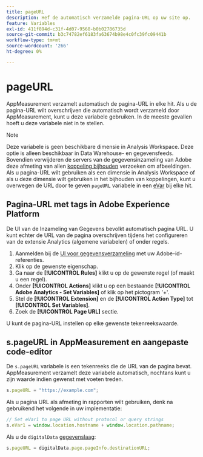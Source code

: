 ```yaml
---
title: pageURL
description: Hef de automatisch verzamelde pagina-URL op uw site op.
feature: Variables
exl-id: 411f894d-c31f-4d07-9568-b0b02786735d
source-git-commit: b3c74782ef6183fa63674b98e4c0fc39fc09441b
workflow-type: tm+mt
source-wordcount: '266'
ht-degree: 0%

---
```


# pageURL

AppMeasurement verzamelt automatisch de pagina-URL in elke hit. Als u de pagina-URL wilt overschrijven die automatisch wordt verzameld door AppMeasurement, kunt u deze variabele gebruiken. In de meeste gevallen hoeft u deze variabele niet in te stellen.

>[!NOTE]
>
>Deze variabele is geen beschikbare dimensie in Analysis Workspace. Deze optie is alleen beschikbaar in Data Warehouse- en gegevensfeeds. Bovendien verwijderen de servers van de gegevensinzameling van Adobe deze afmeting van allen [koppeling bijhouden](/help/implement/vars/functions/tl-method.md) verzoeken om afbeeldingen. Als u pagina-URL wilt gebruiken als een dimensie in Analysis Workspace of als u deze dimensie wilt gebruiken in het bijhouden van koppelingen, kunt u overwegen de URL door te geven `pageURL` variabele in een [eVar](evar.md) bij elke hit.

## Pagina-URL met tags in Adobe Experience Platform

De UI van de Inzameling van Gegevens bevolkt automatisch pagina URL. U kunt echter de URL van de pagina overschrijven tijdens het configureren van de extensie Analytics (algemene variabelen) of onder regels.

1. Aanmelden bij de [UI voor gegevensverzameling](https://experience.adobe.com/data-collection) met uw Adobe-id-referenties.
2. Klik op de gewenste eigenschap.
3. Ga naar de **[!UICONTROL Rules]** klikt u op de gewenste regel (of maakt u een regel).
4. Onder **[!UICONTROL Actions]** klikt u op een bestaande **[!UICONTROL Adobe Analytics - Set Variables]** of klik op het pictogram &#39;+&#39;.
5. Stel de **[!UICONTROL Extension]** en de **[!UICONTROL Action Type]** tot **[!UICONTROL Set Variables]**.
6. Zoek de **[!UICONTROL Page URL]** sectie.

U kunt de pagina-URL instellen op elke gewenste tekenreekswaarde.

## s.pageURL in AppMeasurement en aangepaste code-editor

De `s.pageURL` variabele is een tekenreeks die de URL van de pagina bevat. AppMeasurement verzamelt deze variabele automatisch, nochtans kunt u zijn waarde indien gewenst met voeten treden.

```js
s.pageURL = "https://example.com";
```

Als u pagina URL als afmeting in rapporten wilt gebruiken, denk na gebruikend het volgende in uw implementatie:

```js
// Set eVar1 to page URL without protocol or query strings
s.eVar1 = window.location.hostname + window.location.pathname;
```

Als u de `digitalData` [gegevenslaag](../../prepare/data-layer.md):

```js
s.pageURL = digitalData.page.pageInfo.destinationURL;
```
